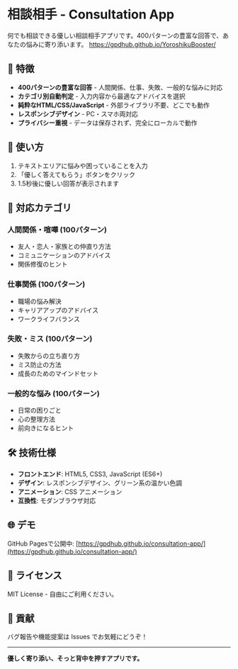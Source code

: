 # 相談相手 - Consultation App

何でも相談できる優しい相談相手アプリです。400パターンの豊富な回答で、あなたの悩みに寄り添います。
https://gpdhub.github.io/YoroshikuBooster/

## 🌟 特徴

- **400パターンの豊富な回答** - 人間関係、仕事、失敗、一般的な悩みに対応
- **カテゴリ別自動判定** - 入力内容から最適なアドバイスを選択
- **純粋なHTML/CSS/JavaScript** - 外部ライブラリ不要、どこでも動作
- **レスポンシブデザイン** - PC・スマホ両対応
- **プライバシー重視** - データは保存されず、完全にローカルで動作

## 🚀 使い方

1. テキストエリアに悩みや困っていることを入力
2. 「優しく答えてもらう」ボタンをクリック
3. 1.5秒後に優しい回答が表示されます

## 📱 対応カテゴリ

### 人間関係・喧嘩 (100パターン)
- 友人・恋人・家族との仲直り方法
- コミュニケーションのアドバイス
- 関係修復のヒント

### 仕事関係 (100パターン)
- 職場の悩み解決
- キャリアアップのアドバイス
- ワークライフバランス

### 失敗・ミス (100パターン)
- 失敗からの立ち直り方
- ミス防止の方法
- 成長のためのマインドセット

### 一般的な悩み (100パターン)
- 日常の困りごと
- 心の整理方法
- 前向きになるヒント

## 🛠️ 技術仕様

- **フロントエンド**: HTML5, CSS3, JavaScript (ES6+)
- **デザイン**: レスポンシブデザイン、グリーン系の温かい色調
- **アニメーション**: CSS アニメーション
- **互換性**: モダンブラウザ対応

## 🌐 デモ

GitHub Pagesで公開中: [https://gpdhub.github.io/consultation-app/](https://gpdhub.github.io/consultation-app/)

## 📄 ライセンス

MIT License - 自由にご利用ください。

## 🤝 貢献

バグ報告や機能提案は Issues でお気軽にどうぞ！

---

**優しく寄り添い、そっと背中を押すアプリです。**
